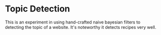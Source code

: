 # Topic Detection

This is an experiment in using hand-crafted naive bayesian filters to detecting the topic of a website.
It's noteworthy it detects recipes very well.
